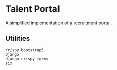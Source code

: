 # Talent Portal

A simplified implementation of a recruitment portal.

## Utilities

```text
crispy-bootstrap5
Django
django-crispy-forms
six
```
